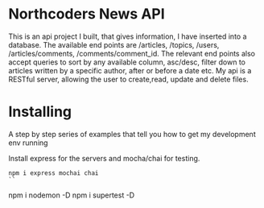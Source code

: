 # Northcoders News API

This is an api project I built, that gives information, I have inserted into a database. The available end points are /articles, /topics, /users, /articles/comments, /comments/comment_id. The relevant end points also accept queries to sort by any available column, asc/desc, filter down to articles written by a specific author, after or before a date etc. My api is a RESTful server, allowing the user to create,read, update and delete files.

# Installing

A step by step series of examples that tell you how to get my development env running


Install express for the servers and mocha/chai for testing.
```
npm i express mochai chai
``
```
npm i nodemon -D
npm i supertest -D
```

